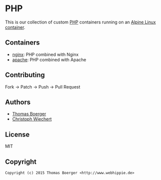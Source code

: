 # PHP

This is our collection of custom [PHP](https://secure.php.net) containers running on an
[Alpine Linux container](https://registry.hub.docker.com/u/webhippie/alpine/).


## Containers

* [nginx](nginx/): PHP combined with Nginx
* [apache](apache/): PHP combined with Apache


## Contributing

Fork -> Patch -> Push -> Pull Request


## Authors

* [Thomas Boerger](https://github.com/tboerger)
* [Christoph Wiechert](https://github.com/psi-4ward)


## License

MIT


## Copyright

```
Copyright (c) 2015 Thomas Boerger <http://www.webhippie.de>
```
